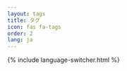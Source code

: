 ```yaml
---
layout: tags
title: タグ
icon: fas fa-tags
order: 2
lang: ja
---
```


{% include language-switcher.html %} 